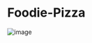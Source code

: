 # Foodie-Pizza
![image](https://github.com/Yuktee2304/Foodie-Pizza/assets/68463199/70ba1d49-9c8e-4af3-af8f-f5ca4e5171a3)
